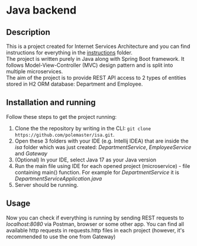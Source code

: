 # Java backend

## Description

This is a project created for Internet Services Architecture and you can find instructions for everything in the [instructions](instructions/) folder.  
The project is written purely in Java along with Spring Boot framework. It follows Model-View-Controller (MVC) design pattern and is split into multiple microservices.  
The aim of the project is to provide REST API access to 2 types of entities stored in H2 ORM database: Department and Employee.

## Installation and running

Follow these steps to get the project running:

1. Clone the the repository by writing in the CLI: `git clone https://github.com/polemaster/isa.git`.
2. Open these 3 folders with your IDE (e.g. Intellij IDEA) that are inside the _isa_ folder which was just created: _DepartmentService_, _EmployeeService_ and _Gateway_
3. (Optional) In your IDE, select Java 17 as your Java version
4. Run the main file using IDE for each opened project (microservice) - file containing main() function. For example for _DepartmentService_ it is _DepartmentServiceApplication.java_
5. Server should be running.

## Usage

Now you can check if everything is running by sending REST requests to _localhost:8080_ via Postman, browser or some other app. You can find all available http requests in requests.http files in each project (however, it's recommended to use the one from Gateway)
